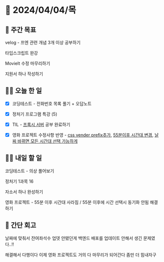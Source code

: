 # 📅 2024/04/04/목

## 🚀 주간 목표

velog - 프엔 관련 개념 3개 이상 공부하기

타입스크립트 완강

MovieIt 수정 마무리하기

지원서 하나 작성하기

## 💪🏻 오늘 한 일

- [x] 코딩테스트 - 전화번호 목록 풀기 + 오답노트

- [x] 정처기 프로그램 특강 (5)

- [x] TIL - [프록시 서버](https://velog.io/@oaksusu/TIL-%ED%94%84%EB%A1%9D%EC%8B%9C-%EC%84%9C%EB%B2%84) 공부 완료하기

- [x] 영화 프로젝트 수정사항 반영 - [css vender prefix추가](https://github.com/frontend-study-project/movieIT_frontend/commit/50789d662c92d76350563de5440e4bb0437e6276), [55분이후 시간대 변경](https://github.com/frontend-study-project/movieIT_frontend/commit/216557e16411f47427c32eba29a079cc0d5e6702), [날짜 바뀌면 모든 시간대 선택 가능하게](https://github.com/frontend-study-project/movieIT_frontend/commit/ed6ad8653dee3430597c327a7a9b1c1c617ee3b1)



## 🫵🏻 내일 할 일

코딩테스트 - 의상 풀어보기

정처기 1과목 16

자소서 하나 완성하기

영화 프로젝트 - 55분 이후 시간대 사라짐 / 55분 이후에 시간 선택시 동기화 안됨 해결하기

## 👀 간단 회고
날짜에 맞춰서 잔여좌석수 업뎃 안됐던게 백엔드 배포를 업데이트 안해서 생긴 문제였다..!!

해결해서 다행이다 이제 영화 프로젝트도 거의 다 마무리가 되어간다 좀만 더 힘내자구 